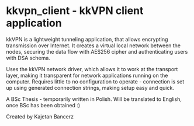 kkvpn_client - kkVPN client application
=======================================

kkVPN is a lightweight tunneling application, that allows encrypting transmission over Internet. 
It creates a virtual local network between the nodes, securing the data flow with AES256 cipher
and authenticating users with DSA schema.

Uses the kkVPN network driver, which allows it to work at the transport layer, making it
transparent for network applications running on the computer. Requires little to no 
configuration to operate - connection is set up using generated connection strings, making
setup easy and quick.

A BSc Thesis - temporarily written in Polish. Will be translated to English, once BSc has been obtained :)

Created by Kajetan Bancerz
